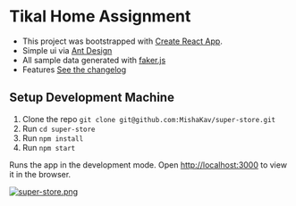# Tikal Home Assignment

- This project was bootstrapped with [Create React App](https://github.com/facebook/create-react-app).
- Simple ui via [Ant Design](https://ant.design/)
- All sample data generated with [faker.js](https://www.npmjs.com/package/faker)
- Features [See the changelog](CHANGELOG.md)

## Setup Development Machine

1. Clone the repo `git clone git@github.com:MishaKav/super-store.git`
2. Run `cd super-store`
3. Run `npm install`
4. Run `npm start`

Runs the app in the development mode.
Open [http://localhost:3000](http://localhost:3000) to view it in the browser.

[![super-store.png](https://i.postimg.cc/13HTjfnL/super-store.png)](https://postimg.cc/688Y76h0)
